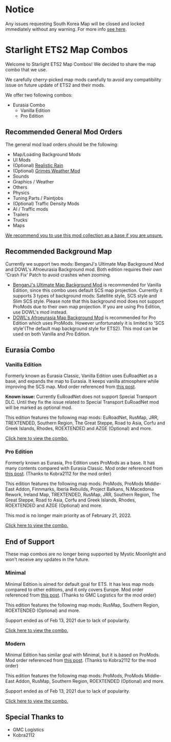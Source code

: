 # Notice
Any issues requesting South Korea Map will be closed and locked immediately without any warning. For more info [see here](https://github.com/MysticMoonlight/EnhancedMod/issues/6).

# Starlight ETS2 Map Combos
Welcome to Starlight ETS2 Map Combos! We decided to share the map combo that we use.

We carefully cherry-picked map mods carefully to avoid any compatibility issue on future update of ETS2 and their mods.

We offer two following combos:
* Eurasia Combo
  * Vanilla Edition
  * Pro Edition

## Recommended General Mod Orders
The general mod load orders should be the following:
* Map/Loading Background Mods
* UI Mods
* (Optional) [Realistic Rain](https://steamcommunity.com/sharedfiles/filedetails/?id=1787041596)
* (Optional) [Grimes Weather Mod](https://grimesmods.wordpress.com/)
* Sounds
* Graphics / Weather
* Others
* Physics
* Tuning Parts / Paintjobs
* (Optional) Traffic Density Mods
* AI / Traffic mods
* Trailers
* Trucks
* Maps

[We recommend you to use this mod collection as a base if you are unsure.](https://steamcommunity.com/sharedfiles/filedetails/?id=2697485771)

## Recommended Background Map
Currently we support two mods: BenganJ's Ultimate Map Background Mod and DOWL's Afroeurasia Background mod. Both edition requires their own 'Crash Fix' Patch to avoid crashes when zooming.

* [BenganJ's Ultimate Map Background Mod](https://roextended.ro/forum/viewtopic.php?t=20) is recommended for Vanilla Edition, since this combo uses default SCS map projection. Currently it supports 3 types of background mods: Satellite style, SCS style and Slim SCS style. Please note that this background mod does not support ProMods due to their own map projection. If you are using Pro Edition, use DOWL's mod instead.
* [DOWL's Afroeurasia Map Background Mod](https://steamcommunity.com/id/OfficialDOWL/myworkshopfiles?browsefilter=myfiles&sortmethod=creationorder&section=items&appid=227300&requiredtags%5B%5D=UI) is recommended for Pro Edition which uses ProMods. However unfortunately it is limited to 'SCS style'(The default map background style for ETS2). This mod can be used on both Vanilla and Pro Edition.

## Eurasia Combo
### Vanilla Edition
Formerly known as Eurasia Classic, Vanilla Edition uses EuRoadNet as a base, and expands the map to Eurasia. It keeps vanilla atmosphere while improving the SCS map. Mod order referenced from [this post](https://www.roextended.ro/forum/viewtopic.php?f=15&t=2229).

**Known issue:** Currently EuRoadNet does not support Special Transport DLC. Until they fix the issue related to Special Transport EuRoadNet mod will be marked as optional mod.

This edition features the following map mods: EuRoadNet, RusMap, JRR, TREXTENDED, Southern Region, The Great Steppe, Road to Asia, Corfu and Greek Islands, Rhodes, ROEXTENDED and AZGE (Optional) and more.

[Click here to view the combo.](https://docs.google.com/spreadsheets/d/186q8PpAr8JFAk6qQpk3tW2ZCKsmWoeoMyuTiiYckCww/edit?usp=sharing)

### Pro Edition
Formerly known as Eurasia, Pro Edition uses ProMods as a base. It has many contents compared with Eurasia Classic. Mod order referenced from [this post](https://terramaps.net/forum/threads/ets2-1-43-recommended-map-combo-by-terramaps.121/). (Thanks to Kobra2112 for the mod order)

This edition features the following map mods: ProMods, ProMods Middle-East Addon, Finnmarks, Iberia Rebuilds, Project Balkans, N.Macedonia Rework, Ireland Map, TREXTENDED, RusMap, JRR, Southern Region, The Great Steppe, Road to Asia, Corfu and Greek Islands, Rhodes, ROEXTENDED and AZGE (Optional) and more.

This mod is no longer main priority as of February 21, 2022.

[Click here to view the combo.](https://docs.google.com/spreadsheets/d/1oUCPbMMTYYUIuVX4yJWSd84EnXRXXIu08rXDvvIfk6w/edit?usp=sharing)

## End of Support
These map combos are no longer being supported by Mystic Moonlight and won't receive any updates in the future.
### Minimal
Minimal Edition is aimed for default goal for ETS. It has less map mods compared to other editions, and it only covers Europe. Mod order referenced from [this post](https://www.roextended.ro/forum/viewtopic.php?f=15&t=2229). (Thanks to GMC Logistics for the mod order)

This edition features the following map mods: RusMap, Southern Region, ROEXTENDED (Optional) and more.

Support ended as of Feb 13, 2021 due to lack of popularity.

[Click here to view the combo.](https://docs.google.com/spreadsheets/d/1P3nEkdaIF-V-WPIEh7-dA-8fPPIL10WbV2sWmCphLRU/edit?usp=sharing)

### Modern
Minimal Edition has similar goal with Minimal, but it is based on ProMods. Mod order referenced from [this post](https://terramaps.net/forum/threads/ets2-1-43-recommended-map-combo-by-terramaps.121/). (Thanks to Kobra2112 for the mod order)

This edition features the following map mods: ProMods, ProMods Middle-East Addon, RusMap, Southern Region, ROEXTENDED (Optional) and more.

Support ended as of Feb 13, 2021 due to lack of popularity.

[Click here to view the combo.](https://docs.google.com/spreadsheets/d/1IOH_uaHtEzoD0jrWzIdu6Swc0LlhYtdQdfGTaWilVU8/edit?usp=sharing)

## Special Thanks to
* GMC Logistics
* Кobra2112
